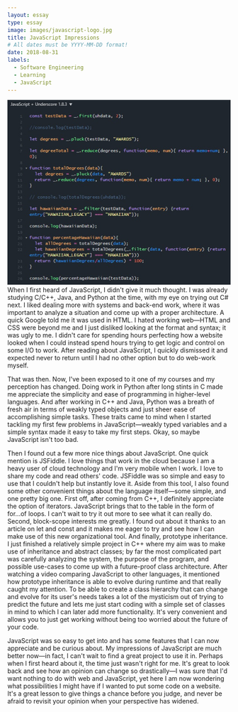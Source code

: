 ```yaml
---
layout: essay
type: essay
image: images/javascript-logo.jpg
title: JavaScript Impressions
# All dates must be YYYY-MM-DD format!
date: 2018-08-31
labels:
  - Software Engineering
  - Learning
  - JavaScript
---
```

<img class="ui large right floated rounded image" src="../images/jsfiddle.jpg">
When I first heard of JavaScript, I didn't give it much thought. I was already studying C/C++, Java, and Python at the time, with my eye on trying out C# next. I liked dealing more with systems and back-end work, where it was important to analyze a situation and come up with a proper architecture. A quick Google told me it was used in HTML. I hated working web—HTML and CSS were beyond me and I just disliked looking at the format and syntax; it was ugly to me. I didn't care for spending hours perfecting how a website looked when I could instead spend hours trying to get logic and control on some I/O to work. After reading about JavaScript, I quickly dismissed it and expected never to return until I had no other option but to do web-work myself.

That was then. Now, I've been exposed to it one of my courses and my perception has changed. Doing work in Python after long stints in C made me appreciate the simplicity and ease of programming in higher-level languages. And after working in C++ and Java, Python was a breath of fresh air in terms of weakly typed objects and just sheer ease of accomplishing simple tasks. These traits came to mind when I started tackling my first few problems in JavaScript—weakly typed variables and a simple syntax made it easy to take my first steps. Okay, so maybe JavaScript isn't too bad.

Then I found out a few more nice things about JavaScript. One quick mention is JSFiddle. I love things that work in the cloud because I am a heavy user of cloud technology and I'm very mobile when I work. I love to share my code and read others' code. JSFiddle was so simple and easy to use that I couldn't help but instantly love it. Aside from this tool, I also found some other convenient things about the language itself—some simple, and one pretty big one. First off, after coming from C++, I definitely appreciate the option of iterators. JavaScript brings that to the table in the form of for...of loops. I can't wait to try it out more to see what it can really do. Second, block-scope interests me greatly. I found out about it thanks to an article on let and const and it makes me eager to try and see how I can make use of this new organizational tool. And finally, prototype inheritance. I just finished a relatively simple project in C++ where my aim was to make use of inheritance and abstract classes; by far the most complicated part was carefully analyzing the system, the purpose of the program, and possible use-cases to come up with a future-proof class architecture. After watching a video comparing JavaScript to other languages, it mentioned how prototype inheritance is able to evolve during runtime and that really caught my attention. To be able to create a class hierarchy that can change and evolve for its user's needs takes a lot of the mysticism out of trying to predict the future and lets me just start coding with a simple set of classes in mind to which I can later add more functionality. It's very convenient and allows you to just get working without being too worried about the future of your code.

JavaScript was so easy to get into and has some features that I can now appreciate and be curious about. My impressions of JavaScript are much better now—in fact, I can't wait to find a great project to use it in. Perhaps when I first heard about it, the time just wasn't right for me. It's great to look back and see how an opinion can change so drastically—I was sure that I'd want nothing to do with web and JavaScript, yet here I am now wondering what possibilities I might have if I wanted to put some code on a website. It's a great lesson to give things a chance before you judge, and never be afraid to revisit your opinion when your perspective has widened.
